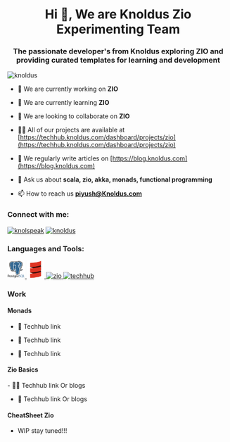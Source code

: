 <h1 align="center">Hi 👋, We are Knoldus Zio Experimenting Team</h1>
<h3 align="center">The passionate developer's from Knoldus exploring ZIO and providing curated templates for learning and development</h3>

<p align="left"> <img src="https://komarev.com/ghpvc/?username=knoldus&label=Profile%20views&color=0e75b6&style=flat" alt="knoldus" /> </p>

- 🔭 We are currently working on **ZIO**

- 🌱 We are currently learning **ZIO**

- 👯 We are looking to collaborate on **ZIO**

- 👨‍💻 All of our projects are available at [https://techhub.knoldus.com/dashboard/projects/zio](https://techhub.knoldus.com/dashboard/projects/zio)

- 📝 We regularly write articles on [https://blog.knoldus.com](https://blog.knoldus.com)

- 💬 Ask us about **scala, zio, akka, monads, functional programming**

- 📫 How to reach us **piyush@Knoldus.com**

<h3 align="left">Connect with me:</h3>
<p align="left">
<a href="https://twitter.com/knolspeak" target="blank"><img align="center" src="https://raw.githubusercontent.com/rahuldkjain/github-profile-readme-generator/master/src/images/icons/Social/twitter.svg" alt="knolspeak" height="30" width="40" /></a>
<a href="https://linkedin.com/in/knoldus" target="blank"><img align="center" src="https://raw.githubusercontent.com/rahuldkjain/github-profile-readme-generator/master/src/images/icons/Social/linked-in-alt.svg" alt="knoldus" height="30" width="40" /></a>
</p>

<h3 align="left">Languages and Tools:</h3>
<p align="left"> <a href="https://www.postgresql.org" target="_blank" rel="noreferrer"> <img src="https://raw.githubusercontent.com/devicons/devicon/master/icons/postgresql/postgresql-original-wordmark.svg" alt="postgresql" width="40" height="40"/> </a> <a href="https://www.scala-lang.org" target="_blank" rel="noreferrer"> <img src="https://raw.githubusercontent.com/devicons/devicon/master/icons/scala/scala-original.svg" alt="scala" width="40" height="40"/> </a> <a href="https://zio.dev/" target="_blank" rel="noreferrer"> <img src="https://storage.googleapis.com/knoldus-images/Techhub%20website/zio.png" alt="zio" width="40" height="40"/> </a> <a href="https://techhub.knoldus.com/" target="_blank" rel="noreferrer"> <img src="https://storage.googleapis.com/knoldus-images/Techhub%20website/techhub.png" alt="techhub" width="40" height="40"/> </a></p>

<h3 align="left">Work</h3>

<h4 align="left">Monads</h4>

- 🔭 Techhub link

- 🌱 Techhub link

- 👯 Techhub link

<h4 align="left">Zio Basics</h4>
- 👨‍💻 Techhub link Or blogs

- 📝 Techhub link Or blogs

<h4 align="left">CheatSheet Zio</h4>

- WIP stay tuned!!!
